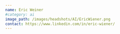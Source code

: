 ```yaml
---
name: Eric Weiner
#category: ai
image_path: /images/headshots/AI/EricWiener.png
contact: https://www.linkedin.com/in/eric-wiener/
---
```

